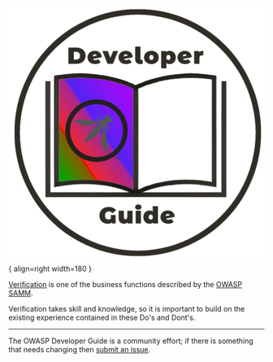 ![Developer guide logo](../../assets/images/dg_logo_bbd.png "OWASP Developer Guide"){ align=right width=180 }

[Verification][sammv] is one of the business functions described by the [OWASP SAMM][samm].

Verification takes skill and knowledge, so it is important to build on the existing experience
contained in these Do's and Dont's.

----

The OWASP Developer Guide is a community effort; if there is something that needs changing then [submit an issue][issue1402].

[issue1402]: https://github.com/OWASP/DevGuide/issues/new?labels=enhancement&template=request.md&title=Update:%2012-appendices/02-verification-dos-donts/00-toc
[samm]: https://owaspsamm.org/about/
[sammv]: https://owaspsamm.org/model/verification/
